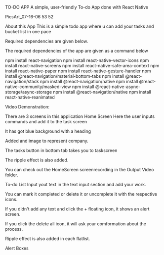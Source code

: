 TO-DO APP
A simple, user-friendly To-do App done with React Native

PicsArt_07-16-06 53 52

About this App
This is a simple todo app where u can add your tasks and bucket list in one pace

Required dependencies are given below.

The required dependencies of the app are given as a command below

npm install react-navigation
npm install react-native-vector-icons
npm install react-native-screens
npm install react-native-safe-area-context
npm install react-native-paper
npm install react-native-gesture-handler
npm install @react-navigation/material-bottom-tabs
npm install @react-navigation/stack
npm install @react-navigation/native
npm install @react-native-community/masked-view
npm install @react-native-async-storage/async-storage
npm install @react-navigation/native
npm install react-native-reanimated

Video Demonstration:



There are 3 screens in this application
Home Screen
Here the user inputs commands and add it to the task screen

It has got blue background with a heading

Added and image to represent company.

The tasks button in bottom tab takes you to taskscreen

The ripple effect is also added.

You can check out the HomeScreen screenrecording in the Output Video folder.

To-do List
Input yout text in the text input section and add your work.

You can mark it completed or delete it or uncomplete it with the respective icons.

If you didn't add any text and click the + floating icon, it shows an alert screen.

If you click the delete all icon, it will ask your comformation about the process.

Ripple effect is also added in each flatlist.

Alert Boxes

